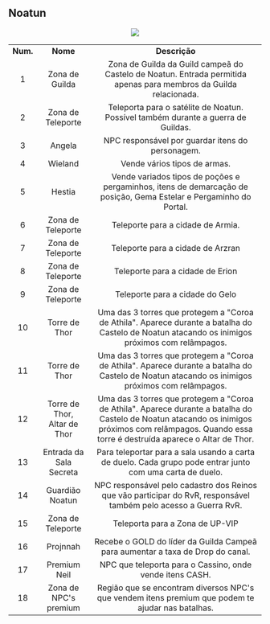 ## Noatun 

<p align="center">
<img src="./" />
</p> 

<table align="center">
    <tr align="center">
        <td><strong>Num.</strong></td>
        <td><strong>Nome</strong></td>
        <td><strong>Descrição</strong></td>
    </tr>
    <tr align="center">
        <td>1</tdr>
        <td>Zona de Guilda</td>
        <td>Zona de Guilda da Guild campeã do Castelo de Noatun. Entrada permitida apenas para membros da Guilda relacionada.</td>
    </tr>
    <tr align="center">
        <td>2</tdr>
        <td>Zona de Teleporte</td>
        <td>Teleporta para o satélite de Noatun. Possível também durante a guerra de Guildas.</td>
    </tr>
    <tr align="center">
        <td>3</tdr>
        <td>Angela</td>
        <td>NPC responsável por guardar itens do personagem.</td>
    </tr>
    <tr align="center">
        <td>4</tdr>
        <td>Wieland</td>
        <td>Vende vários tipos de armas.</td>
    </tr>
    <tr align="center">
        <td>5</tdr>
        <td>Hestia</td>
        <td>Vende variados tipos de poções e pergaminhos, itens de demarcação de posição, Gema Estelar e Pergaminho do Portal.</td>
    </tr>
    <tr align="center">
        <td>6</tdr>
        <td>Zona de Teleporte</td>
        <td>Teleporte para a cidade de Armia.</td>
    </tr>
    <tr align="center">
        <td>7</tdr>
        <td>Zona de Teleporte</td>
        <td>Teleporte para a cidade de Arzran</td>
    </tr>
    <tr align="center">
        <td>8</tdr>
        <td>Zona de Teleporte</td>
        <td>Teleporte para a cidade de Erion</td>
    </tr>
    <tr align="center">
        <td>9</tdr>
        <td>Zona de Teleporte</td>
        <td>Teleporte para a cidade do Gelo</td>
    </tr>
    <tr align="center">
        <td>10</tdr>
        <td>Torre de Thor</td>
        <td>Uma das 3 torres que protegem a "Coroa de Athila". Aparece durante a batalha do Castelo de Noatun atacando os inimigos próximos com relâmpagos.</td>
    </tr>
    <tr align="center">
        <td>11</tdr>
        <td>Torre de Thor</td>
        <td>Uma das 3 torres que protegem a "Coroa de Athila". Aparece durante a batalha do Castelo de Noatun atacando os inimigos próximos com relâmpagos.</td>
    </tr>
    <tr align="center">
        <td>12</tdr>
        <td>Torre de Thor,<br>Altar de Thor</td>
        <td>Uma das 3 torres que protegem a "Coroa de Athila". Aparece durante a batalha do Castelo de Noatun atacando os inimigos próximos com relâmpagos. Quando essa torre é destruída aparece o Altar de Thor.</td>
    </tr>
    <tr align="center">
        <td>13</tdr>
        <td>Entrada da Sala Secreta</td>
        <td>Para teleportar para a sala usando a carta de duelo. Cada grupo pode entrar junto com uma carta de duelo.</td>
    </tr>
    <tr align="center">
        <td>14</tdr>
        <td>Guardião Noatun</td>
        <td>NPC responsável pelo cadastro dos Reinos que vão participar do RvR, responsável também pelo acesso a Guerra RvR.</td>
    </tr>
    <tr align="center">
        <td>15</tdr>
        <td>Zona de Teleporte</td>
        <td>Teleporta para a Zona de UP-VIP</td>
    </tr>
    <tr align="center">
        <td>16</tdr>
        <td>Projnnah</td>
        <td>Recebe o GOLD do líder da Guilda Campeã para aumentar a taxa de Drop do canal.</td>
    </tr>
    <tr align="center">
        <td>17</tdr>
        <td>Premium Neil</td>
        <td>NPC que teleporta para o Cassino, onde vende itens CASH.</td>
    </tr>
    <tr align="center">
        <td>18</tdr>
        <td>Zona de NPC's premium</td>
        <td>Região que se encontram diversos NPC's que vendem itens premium que podem te ajudar nas batalhas.</td>
    </tr>
</table>